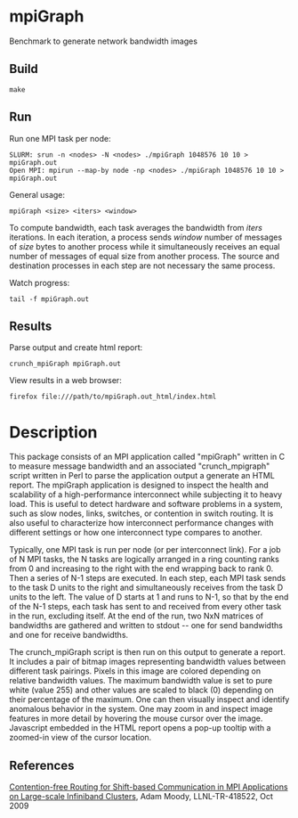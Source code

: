 # mpiGraph
Benchmark to generate network bandwidth images

## Build 
    make

## Run
Run one MPI task per node:

    SLURM: srun -n <nodes> -N <nodes> ./mpiGraph 1048576 10 10 > mpiGraph.out
    Open MPI: mpirun --map-by node -np <nodes> ./mpiGraph 1048576 10 10 > mpiGraph.out

General usage:

    mpiGraph <size> <iters> <window>

To compute bandwidth, each task averages the bandwidth from *iters* iterations.
In each iteration, a process sends *window* number of messages of *size* bytes to another process
while it simultaneously receives an equal number of messages of equal size from another process.
The source and destination processes in each step are not necessary the same process.

Watch progress:

    tail -f mpiGraph.out

## Results
Parse output and create html report:

    crunch_mpiGraph mpiGraph.out

View results in a web browser:

    firefox file:///path/to/mpiGraph.out_html/index.html

# Description

This package consists of an MPI application called "mpiGraph" written in C
to measure message bandwidth and an associated "crunch_mpigraph"
script written in Perl to parse the application output a generate an HTML
report.  The mpiGraph application is designed to inspect the health
and scalability of a high-performance interconnect while subjecting it
to heavy load.  This is useful to detect hardware and software
problems in a system, such as slow nodes, links, switches, or
contention in switch routing.  It is also useful to characterize how
interconnect performance changes with different settings or how one
interconnect type compares to another.

Typically, one MPI task is run per node (or per interconnect link).
For a job of N MPI tasks, the N tasks are logically arranged in a ring
counting ranks from 0 and increasing to the right with the end
wrapping back to rank 0.  Then a series of N-1 steps are executed.
In each step, each MPI task sends to the task D units to the right and
simultaneously receives from the task D units to the left.  The value
of D starts at 1 and runs to N-1, so that by the end of the N-1 steps,
each task has sent to and received from every other task in the run,
excluding itself.  At the end of the run, two NxN matrices of
bandwidths are gathered and written to stdout -- one for send
bandwidths and one for receive bandwidths.

The crunch_mpiGraph script is then run on this output to generate a
report.  It includes a pair of bitmap images
representing bandwidth values between different task pairings.
Pixels in this image are colored depending on relative bandwidth
values.  The maximum bandwidth value is set to pure white (value
255) and other values are scaled to black (0) depending on their
percentage of the maximum.  One can then visually inspect and identify anomalous
behavior in the system.  One may zoom in and inspect image
features in more detail by hovering the mouse cursor over the image.
Javascript embedded in the HTML report opens a pop-up tooltip with a
zoomed-in view of the cursor location.

## References
[Contention-free Routing for Shift-based Communication in MPI Applications on Large-scale Infiniband Clusters](https://e-reports-ext.llnl.gov/pdf/380228.pdf), Adam Moody, LLNL-TR-418522, Oct 2009
